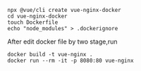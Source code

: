     npx @vue/cli create vue-nginx-docker
    cd vue-nginx-docker
    touch Dockerfile
    echo "node_modules" > .dockerignore

After edit docker file by two stage,run

    docker build -t vue-nginx .
    docker run --rm -it -p 8080:80 vue-nginx

